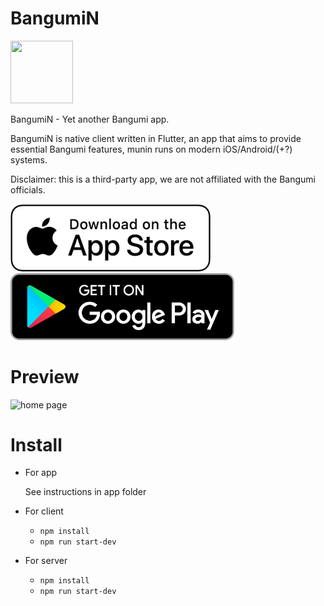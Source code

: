 # BangumiN 


<a href="https://bangumin.github.io/" align="center" target="_blank" rel="noopener" aria-label="website"><img src="https://raw.githubusercontent.com/edwardez/BangumiN/develop/app/assets/logo/munin_logo_rounded.svg" height="100" width="100" ></a>

BangumiN - Yet another Bangumi app. 

BangumiN is native client written in Flutter, an app that aims to provide essential Bangumi features,
munin runs on modern iOS/Android/(+?) systems.

Disclaimer: this is a third-party app, we are not affiliated with the Bangumi officials.

<a href="https://apps.apple.com/us/app/bangumin/id1468062171"  target="_blank" rel="noopener" aria-label="download from appstore"><img src="https://raw.githubusercontent.com/edwardez/BangumiN/develop/documents/assets/download_from_appstore.png" width="320" height="108"></a>&nbsp;&nbsp;&nbsp;<a href="https://play.google.com/store/apps/details?id=com.bangumin.munin" target="_blank" rel="noopener" aria-label="download from google play"><img src="https://raw.githubusercontent.com/edwardez/BangumiN/develop/documents/assets/download_from_google_play.png" width="358"></a>

# Preview

<img src="https://bangumin.github.io/assets/images/showcase/landing.png" alt="home page" width="300px"></img>


# Install

* For app

  See instructions in app folder
   
* For client
    * `npm install`
    * `npm run start-dev`
* For server
    * `npm install`
    * `npm run start-dev`



